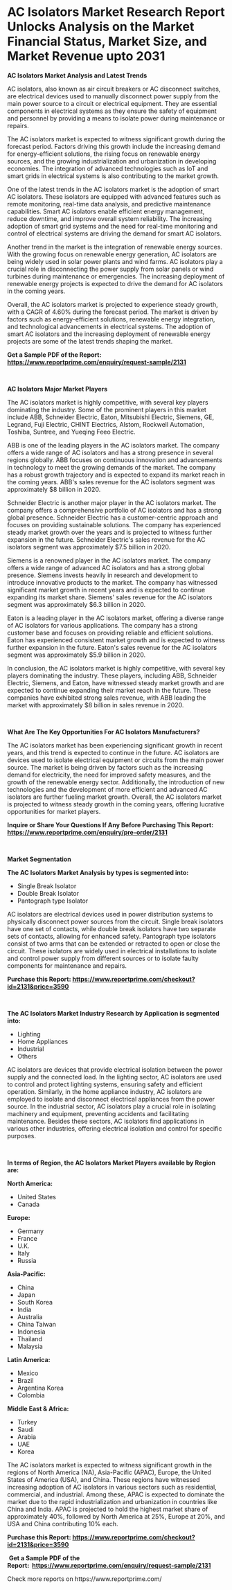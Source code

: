 <p><h1>AC Isolators Market Research Report Unlocks Analysis on the Market Financial Status, Market Size, and Market Revenue upto 2031</h1></p><p><strong>AC Isolators Market Analysis and Latest Trends</strong></p>
<p><p>AC isolators, also known as air circuit breakers or AC disconnect switches, are electrical devices used to manually disconnect power supply from the main power source to a circuit or electrical equipment. They are essential components in electrical systems as they ensure the safety of equipment and personnel by providing a means to isolate power during maintenance or repairs.</p><p>The AC isolators market is expected to witness significant growth during the forecast period. Factors driving this growth include the increasing demand for energy-efficient solutions, the rising focus on renewable energy sources, and the growing industrialization and urbanization in developing economies. The integration of advanced technologies such as IoT and smart grids in electrical systems is also contributing to the market growth.</p><p>One of the latest trends in the AC isolators market is the adoption of smart AC isolators. These isolators are equipped with advanced features such as remote monitoring, real-time data analysis, and predictive maintenance capabilities. Smart AC isolators enable efficient energy management, reduce downtime, and improve overall system reliability. The increasing adoption of smart grid systems and the need for real-time monitoring and control of electrical systems are driving the demand for smart AC isolators.</p><p>Another trend in the market is the integration of renewable energy sources. With the growing focus on renewable energy generation, AC isolators are being widely used in solar power plants and wind farms. AC isolators play a crucial role in disconnecting the power supply from solar panels or wind turbines during maintenance or emergencies. The increasing deployment of renewable energy projects is expected to drive the demand for AC isolators in the coming years.</p><p>Overall, the AC isolators market is projected to experience steady growth, with a CAGR of 4.60% during the forecast period. The market is driven by factors such as energy-efficient solutions, renewable energy integration, and technological advancements in electrical systems. The adoption of smart AC isolators and the increasing deployment of renewable energy projects are some of the latest trends shaping the market.</p></p>
<p><strong>Get a Sample PDF of the Report:&nbsp; <a href="https://www.reportprime.com/enquiry/request-sample/2131">https://www.reportprime.com/enquiry/request-sample/2131</a></strong></p>
<p>&nbsp;</p>
<p><strong>AC Isolators Major Market Players</strong></p>
<p><p>The AC isolators market is highly competitive, with several key players dominating the industry. Some of the prominent players in this market include ABB, Schneider Electric, Eaton, Mitsubishi Electric, Siemens, GE, Legrand, Fuji Electric, CHINT Electrics, Alstom, Rockwell Automation, Toshiba, Suntree, and Yueqing Feeo Electric.</p><p>ABB is one of the leading players in the AC isolators market. The company offers a wide range of AC isolators and has a strong presence in several regions globally. ABB focuses on continuous innovation and advancements in technology to meet the growing demands of the market. The company has a robust growth trajectory and is expected to expand its market reach in the coming years. ABB's sales revenue for the AC isolators segment was approximately $8 billion in 2020.</p><p>Schneider Electric is another major player in the AC isolators market. The company offers a comprehensive portfolio of AC isolators and has a strong global presence. Schneider Electric has a customer-centric approach and focuses on providing sustainable solutions. The company has experienced steady market growth over the years and is projected to witness further expansion in the future. Schneider Electric's sales revenue for the AC isolators segment was approximately $7.5 billion in 2020.</p><p>Siemens is a renowned player in the AC isolators market. The company offers a wide range of advanced AC isolators and has a strong global presence. Siemens invests heavily in research and development to introduce innovative products to the market. The company has witnessed significant market growth in recent years and is expected to continue expanding its market share. Siemens' sales revenue for the AC isolators segment was approximately $6.3 billion in 2020.</p><p>Eaton is a leading player in the AC isolators market, offering a diverse range of AC isolators for various applications. The company has a strong customer base and focuses on providing reliable and efficient solutions. Eaton has experienced consistent market growth and is expected to witness further expansion in the future. Eaton's sales revenue for the AC isolators segment was approximately $5.9 billion in 2020.</p><p>In conclusion, the AC isolators market is highly competitive, with several key players dominating the industry. These players, including ABB, Schneider Electric, Siemens, and Eaton, have witnessed steady market growth and are expected to continue expanding their market reach in the future. These companies have exhibited strong sales revenue, with ABB leading the market with approximately $8 billion in sales revenue in 2020.</p></p>
<p>&nbsp;</p>
<p><strong>What Are The Key Opportunities For AC Isolators Manufacturers?</strong></p>
<p><p>The AC isolators market has been experiencing significant growth in recent years, and this trend is expected to continue in the future. AC isolators are devices used to isolate electrical equipment or circuits from the main power source. The market is being driven by factors such as the increasing demand for electricity, the need for improved safety measures, and the growth of the renewable energy sector. Additionally, the introduction of new technologies and the development of more efficient and advanced AC isolators are further fueling market growth. Overall, the AC isolators market is projected to witness steady growth in the coming years, offering lucrative opportunities for market players.</p></p>
<p><strong>Inquire or Share Your Questions If Any Before Purchasing This Report: <a href="https://www.reportprime.com/enquiry/pre-order/2131">https://www.reportprime.com/enquiry/pre-order/2131</a></strong></p>
<p>&nbsp;</p>
<p><strong>Market Segmentation</strong></p>
<p><strong>The AC Isolators Market Analysis by types is segmented into:</strong></p>
<p><ul><li>Single Break Isolator</li><li>Double Break Isolator</li><li>Pantograph type Isolator</li></ul></p>
<p><p>AC isolators are electrical devices used in power distribution systems to physically disconnect power sources from the circuit. Single break isolators have one set of contacts, while double break isolators have two separate sets of contacts, allowing for enhanced safety. Pantograph type isolators consist of two arms that can be extended or retracted to open or close the circuit. These isolators are widely used in electrical installations to isolate and control power supply from different sources or to isolate faulty components for maintenance and repairs.</p></p>
<p><strong>Purchase this Report:&nbsp;<a href="https://www.reportprime.com/checkout?id=2131&price=3590">https://www.reportprime.com/checkout?id=2131&price=3590</a></strong></p>
<p>&nbsp;</p>
<p><strong>The AC Isolators Market Industry Research by Application is segmented into:</strong></p>
<p><ul><li>Lighting</li><li>Home Appliances</li><li>Industrial</li><li>Others</li></ul></p>
<p><p>AC isolators are devices that provide electrical isolation between the power supply and the connected load. In the lighting sector, AC isolators are used to control and protect lighting systems, ensuring safety and efficient operation. Similarly, in the home appliance industry, AC isolators are employed to isolate and disconnect electrical appliances from the power source. In the industrial sector, AC isolators play a crucial role in isolating machinery and equipment, preventing accidents and facilitating maintenance. Besides these sectors, AC isolators find applications in various other industries, offering electrical isolation and control for specific purposes.</p></p>
<p>&nbsp;</p>
<p><strong>In terms of Region, the AC Isolators Market Players available by Region are:</strong></p>
<p>
    <p> <strong> North America: </strong>
        <ul>
            <li>United States</li>
            <li>Canada</li>
        </ul>
        </p> 
    <p> <strong> Europe: </strong>
        <ul>
            <li>Germany</li>
            <li>France</li>
            <li>U.K.</li>
            <li>Italy</li>
            <li>Russia</li>
        </ul>
        </p> 
    <p> <strong> Asia-Pacific: </strong>
        <ul>
            <li>China</li>
            <li>Japan</li>
            <li>South Korea</li>
            <li>India</li>
            <li>Australia</li>
            <li>China Taiwan</li>
            <li>Indonesia</li>
            <li>Thailand</li>
            <li>Malaysia</li>
        </ul>
        </p> 
    <p> <strong> Latin America: </strong>
        <ul>
            <li>Mexico</li>
            <li>Brazil</li>
            <li>Argentina Korea</li>
            <li>Colombia</li>
        </ul>
        </p> 
    <p> <strong> Middle East & Africa: </strong>
        <ul>
            <li>Turkey</li>
            <li>Saudi</li>
            <li>Arabia</li>
            <li>UAE</li>
            <li>Korea</li>
        </ul>
    </p>
    </p>
<p><p>The AC isolators market is expected to witness significant growth in the regions of North America (NA), Asia-Pacific (APAC), Europe, the United States of America (USA), and China. These regions have witnessed increasing adoption of AC isolators in various sectors such as residential, commercial, and industrial. Among these, APAC is expected to dominate the market due to the rapid industrialization and urbanization in countries like China and India. APAC is projected to hold the highest market share of approximately 40%, followed by North America at 25%, Europe at 20%, and USA and China contributing 10% each.</p></p>
<p><strong>Purchase this Report: <a href="https://www.reportprime.com/checkout?id=2131&price=3590">https://www.reportprime.com/checkout?id=2131&price=3590</a></strong></p>
<p>&nbsp;<strong>Get a Sample PDF of the Report:&nbsp;&nbsp;<a href="https://www.reportprime.com/enquiry/request-sample/2131">https://www.reportprime.com/enquiry/request-sample/2131</a></strong></p>
<p><strong></strong></p>
<p>Check more reports on https://www.reportprime.com/</p>